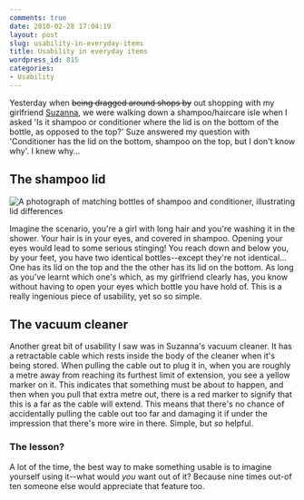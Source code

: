 ```yaml
---
comments: true
date: 2010-02-28 17:04:19
layout: post
slug: usability-in-everyday-items
title: Usability in everyday items
wordpress_id: 815
categories:
- Usability
---
```


Yesterday when <del>being dragged around shops by</del> out shopping with my girlfriend [Suzanna](http://suzannahaworth.com/), we were walking down a shampoo/haircare isle when I asked 'Is it shampoo or conditioner where the lid is on the bottom of the bottle, as opposed to the top?' Suze answered my question with 'Conditioner has the lid on the bottom, shampoo on the top, but I don't know why'. I knew why...





## The shampoo lid


![A photograph of matching bottles of shampoo and conditioner, illustrating lid differences](/wp-content/uploads/2010/02/shampoo.jpg)


Imagine the scenario, you're a girl with long hair and you're washing it in the shower. Your hair is in your eyes, and covered in shampoo. Opening your eyes would lead to some serious stinging! You reach down and below you, by your feet, you have two identical bottles--except they're not identical... One has its lid on the top and the the other has its lid on the bottom. As long as you've learnt which one's which, as my girlfriend clearly has, you know without having to open your eyes which bottle you have hold of. This is a really ingenious piece of usability, yet so so simple.







## The vacuum cleaner




Another great bit of usability I saw was in Suzanna's vacuum cleaner. It has a retractable cable which rests inside the body of the cleaner when it's being stored. When pulling the cable out to plug it in, when you are roughly a metre away from reaching its furthest limit of extension, you see a yellow marker on it. This indicates that something must be about to happen, and then when you pull that extra metre out, there is a red marker to signify that this is a far as the cable will extend. This means that there's no chance of accidentally pulling the cable out too far and damaging it if under the impression that there's more wire in there. Simple, but _so_ helpful.





### The lesson?




A lot of the time, the best way to make something usable is to imagine yourself using it--what would _you_ want out of it? Because nine times out-of ten someone else would appreciate that feature too.
